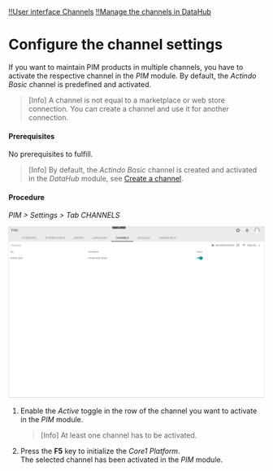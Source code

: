 [!!User interface Channels](../UserInterface/03e_Channels.md)
[!!Manage the channels in DataHub](../../DataHub/Integration/04_ManageChannels.md)

# Configure the channel settings

If you want to maintain PIM products in multiple channels, you have to activate the respective channel in the *PIM* module. By default, the *Actindo Basic* channel is predefined and activated.

> [Info] A channel is not equal to a marketplace or web store connection. You can create a channel and use it for another connection.

#### Prerequisites

No prerequisites to fulfill.

> [Info] By default, the *Actindo Basic* channel is created and activated in the *DataHub* module, see [Create a channel](../../DataHub/Integration/04_ManageChannels.md#create-a-channel).

#### Procedure

*PIM > Settings > Tab CHANNELS*

![Channels](../../Assets/Screenshots/PIM/Settings/Channels/Channels.png "[Channels]")

1. Enable the *Active* toggle in the row of the channel you want to activate in the *PIM* module.

    > [Info] At least one channel has to be activated.

2. Press the **F5** key to initialize the *Core1 Platform*.   
    The selected channel has been activated in the *PIM* module.
